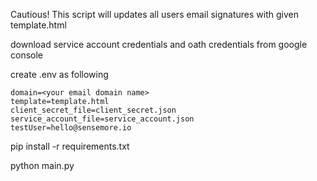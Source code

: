 Cautious! This script will updates all users email signatures with given template.html

download service account credentials and oath credentials from google console

create .env as following

```
domain=<your email domain name>
template=template.html
client_secret_file=client_secret.json
service_account_file=service_account.json
testUser=hello@sensemore.io
```

pip install -r requirements.txt

python main.py

